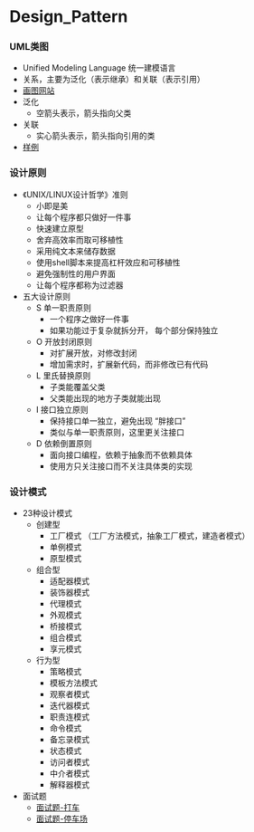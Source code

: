 # Design_Pattern

### UML类图
- Unified Modeling Language 统一建模语言
- 关系，主要为泛化（表示继承）和关联（表示引用）
- [画图网站](https://www.processon.com/ "画图网站")
- 泛化
    - 空箭头表示，箭头指向父类 
- 关联
    - 实心箭头表示，箭头指向引用的类
- [样例](https://www.processon.com/view/5fea864b7d9c087ce9a2f0a8 "样例")
    

### 设计原则
- 《UNIX/LINUX设计哲学》准则
    - 小即是美
    - 让每个程序都只做好一件事
    - 快速建立原型
    - 舍弃高效率而取可移植性
    - 采用纯文本来储存数据
    - 使用shell脚本来提高杠杆效应和可移植性
    - 避免强制性的用户界面
    - 让每个程序都称为过滤器
- 五大设计原则
    - S 单一职责原则
        - 一个程序之做好一件事
        - 如果功能过于复杂就拆分开， 每个部分保持独立
    - O 开放封闭原则
        - 对扩展开放，对修改封闭
        - 增加需求时，扩展新代码，而非修改已有代码
    - L 里氏替换原则
        - 子类能覆盖父类
        - 父类能出现的地方子类就能出现
    - I 接口独立原则
        - 保持接口单一独立，避免出现 “胖接口”
        - 类似与单一职责原则，这里更关注接口
    - D 依赖倒置原则
        - 面向接口编程，依赖于抽象而不依赖具体
        - 使用方只关注接口而不关注具体类的实现

### 设计模式
- 23种设计模式
    - 创建型
        - 工厂模式 （工厂方法模式，抽象工厂模式，建造者模式）
        - 单例模式
        - 原型模式
    - 组合型
        - 适配器模式
        - 装饰器模式
        - 代理模式
        - 外观模式
        - 桥接模式
        - 组合模式
        - 享元模式
    - 行为型
        - 策略模式
        - 模板方法模式
        - 观察者模式
        - 迭代器模式
        - 职责连模式
        - 命令模式
        - 备忘录模式
        - 状态模式
        - 访问者模式
        - 中介者模式
        - 解释器模式
- 面试题
    - [面试题-打车](https://github.com/liao123-git/Design_Pattern/blob/main/%E8%AE%BE%E8%AE%A1%E5%8E%9F%E5%88%99/src/question1.js "简单")
    - [面试题-停车场](https://github.com/liao123-git/Design_Pattern/blob/main/%E8%AE%BE%E8%AE%A1%E5%8E%9F%E5%88%99/src/question2.js "困难")